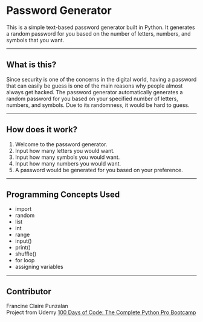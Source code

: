 # Password Generator

This is a simple text-based password generator built in Python. It generates a random password for you based on the number of letters, numbers, and symbols that you want.

---

## What is this?

Since security is one of the concerns in the digital world, having a password that can easily be guess is one of the main reasons why people almost always get hacked. The password generator automatically generates a random password for you based on your specified number of letters, numbers, and symbols. Due to its randomness, it would be hard to guess.

---

## How does it work?

1. Welcome to the password generator.
2. Input how many letters you would want.
3. Input how many symbols you would want.
4. Input how many numbers you would want.
5. A password would be generated for you based on your preference.

---

## Programming Concepts Used

- import
- random
- list
- int
- range
- input()
- print()
- shuffle()
- for loop
- assigning variables

---

## Contributor

Francine Claire Punzalan<br>
Project from Udemy [100 Days of Code: The Complete Python Pro Bootcamp](https://www.udemy.com/course/100-days-of-code/)
  
